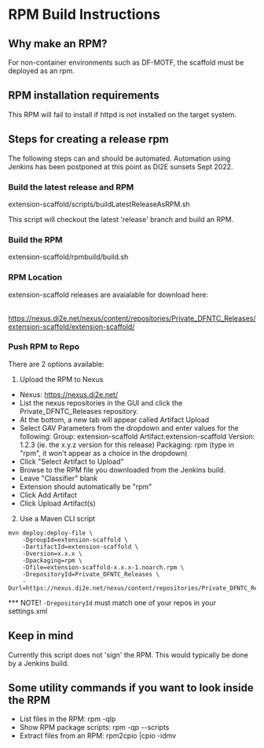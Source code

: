 # RPM Build Instructions

## Why make an RPM?

For non-container environments such as DF-MOTF, the scaffold must be deployed as an rpm.

## RPM installation requirements

This RPM will fail to install if httpd is not installed on the target system.

## Steps for creating a release rpm

The following steps can and should be automated. Automation using Jenkins has been postponed at this point as DI2E sunsets Sept 2022.

### Build the latest release and RPM

extension-scaffold/scripts/buildLatestReleaseAsRPM.sh

This script will checkout the latest 'release' branch and build an RPM.

### Build the RPM

extension-scaffold/rpmbuild/build.sh

### RPM Location
extension-scaffold releases are avaialable for download here:

<br>https://nexus.di2e.net/nexus/content/repositories/Private_DFNTC_Releases/extension-scaffold/extension-scaffold/

### Push RPM to Repo
There are 2 options available:
1. Upload the RPM to Nexus 

* Nexus: https://nexus.di2e.net/
* List the nexus repositories in the GUI and click the Private_DFNTC_Releases repository.
* At the bottom, a new tab will appear called Artifact Upload
* Select GAV Parameters from the dropdown and enter values for the following:
    Group: extension-scaffold
    Artifact:extension-scaffold
    Version: 1.2.3  (ie. the x.y.z version for this release)
    Packaging: rpm   (type in "rpm", it won't appear as a choice in the dropdown)
* Click "Select Artifact to Upload"
* Browse to the RPM file you downloaded from the Jenkins build.
* Leave "Classifier" blank
* Extension should automatically be "rpm"
* Click Add Artifact
* Click Upload Artifact(s)

2. Use a Maven CLI script

```
mvn deploy:deploy-file \
    -DgroupId=extension-scaffold \
    -DartifactId=extension-scaffold \
    -Dversion=x.x.x \
    -Dpackaging=rpm \
    -Dfile=extension-scaffold-x.x.x-1.noarch.rpm \
    -DrepositoryId=Private_DFNTC_Releases \
    -Durl=https://nexus.di2e.net/nexus/content/repositories/Private_DFNTC_Releases
```    

*** NOTE!  `-DrepositoryId` must match one of your repos in your settings.xml
## Keep in mind

Currently this script does not 'sign' the RPM.  This would typically be done by a Jenkins build.

## Some utility commands if you want to look inside the RPM

* List files in the RPM:    rpm -qlp <rpmFile>
* Show RPM package scripts:   rpm -qp --scripts <rpmFile>
* Extract files from an RPM:  rpm2cpio <rpmFile> |cpio -idmv


